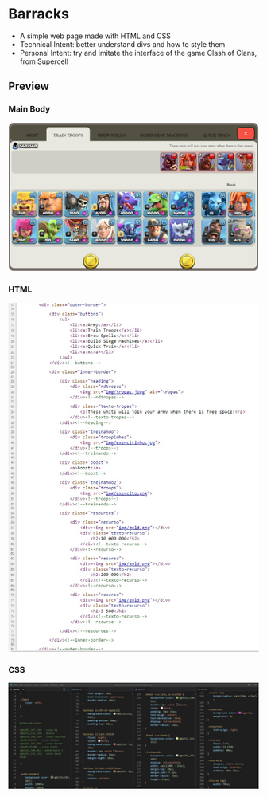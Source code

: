 <h1>Barracks</h1>
<ul>
  <li>A simple web page made with HTML and CSS
  <li>Technical Intent: better understand divs and how to style them
  <li>Personal Intent: try and imitate the interface of the game Clash of Clans, from Supercell
</ul>
<h2>Preview</h2>
<h3>Main Body</h3>
<img src="img/previewMain.png">
<h3>HTML</h3>
<img src="img/previewHTML.jpg">
<h3>CSS</h3>
<img src="img/previewCSS.jpg">
